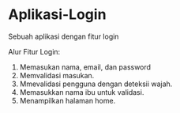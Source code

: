 # Aplikasi-Login
Sebuah aplikasi dengan fitur login

Alur Fitur Login:
1. Memasukan nama, email, dan password
2. Memvalidasi masukan.
3. Mmevalidasi pengguna dengan deteksii wajah.
4. Memasukkan nama ibu untuk validasi.
5. Menampilkan halaman home.
